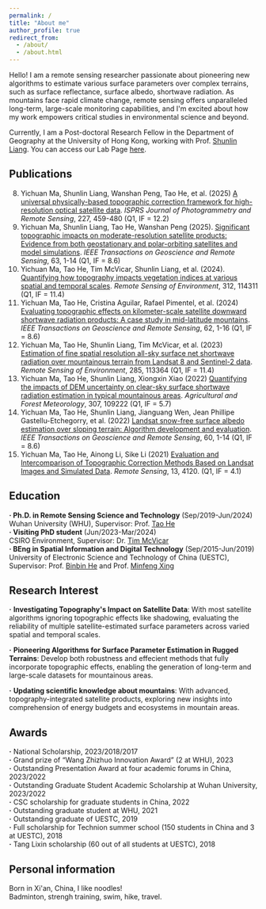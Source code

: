 ```yaml
---
permalink: /
title: "About me"
author_profile: true
redirect_from: 
  - /about/
  - /about.html
---
```

Hello! I am a remote sensing researcher passionate about pioneering new algorithms to estimate various surface parameters over complex terrains, such as surface reflectance, surface albedo, shortwave radiation. As mountains face rapid climate change, remote sensing offers unparalleled long-term, large-scale monitoring capabilities, and I'm excited about how my work empowers critical studies in environmental science and beyond.

Currently, I am a Post-doctoral Research Fellow in the Department of Geography at the University of Hong Kong, working with Prof. [Shunlin Liang](https://geog.hku.hk/sl-liang). You can access our Lab Page [here](https://jcqrs.hku.hk/).

Publications
------
8. Yichuan Ma, Shunlin Liang, Wanshan Peng, Tao He, et al. (2025) [A universal physically-based topographic correction framework for high-resolution optical satellite data](https://www.sciencedirect.com/science/article/pii/S0034425724003298). *ISPRS Journal of Photogrammetry and Remote Sensing*, 227, 459-480 (Q1, IF = 12.2)  
7. Yichuan Ma, Shunlin Liang, Tao He, Wanshan Peng (2025). [Significant topographic impacts on moderate-resolution satellite products: Evidence from both geostationary and polar-orbiting satellites and model simulations](https://ieeexplore.ieee.org/document/11010848). *IEEE Transactions on Geoscience and Remote Sensing*, 63, 1-14 (Q1, IF = 8.6)  
6. Yichuan Ma, Tao He, Tim McVicar, Shunlin Liang, et al. (2024). [Quantifying how topography impacts vegetation indices at various spatial and temporal scales](https://www.sciencedirect.com/science/article/pii/S0034425724003298). *Remote Sensing of Environment*, 312, 114311 (Q1, IF = 11.4)  
5. Yichuan Ma, Tao He, Cristina Aguilar, Rafael Pimentel, et al. (2024) [Evaluating topographic effects on kilometer-scale satellite downward shortwave radiation products: A case study in mid-latitude mountains](https://ieeexplore.ieee.org/document/10436638). *IEEE Transactions on Geoscience and Remote Sensing*, 62, 1-16 (Q1, IF = 8.6)  
4. Yichuan Ma, Tao He, Shunlin Liang, Tim McVicar, et al. (2023) [Estimation of fine spatial resolution all-sky surface net shortwave radiation over mountainous terrain from Landsat 8 and Sentinel-2 data](https://www.sciencedirect.com/science/article/pii/S0034425722004709). *Remote Sensing of Environment*, 285, 113364 (Q1, IF = 11.4)  
3. Yichuan Ma, Tao He, Shunlin Liang, Xiongxin Xiao (2022) [Quantifying the impacts of DEM uncertainty on clear-sky surface shortwave radiation estimation in typical mountainous areas](https://www.sciencedirect.com/science/article/pii/S0168192322004099). *Agricultural and Forest Meteorology*, 307, 109222 (Q1, IF = 5.7)  
2. Yichuan Ma, Tao He, Shunlin Liang, Jianguang Wen, Jean Phillipe Gastellu-Etchegorry, et al. (2022) [Landsat snow-free surface albedo estimation over sloping terrain: Algorithm development and evaluation](https://ieeexplore.ieee.org/document/9706479). *IEEE Transactions on Geoscience and Remote Sensing*, 60, 1-14 (Q1, IF = 8.6)  
1. Yichuan Ma, Tao He, Ainong Li, Sike Li (2021) [Evaluation and Intercomparison of Topographic Correction Methods Based on Landsat Images and Simulated Data](https://www.mdpi.com/2072-4292/13/20/4120). *Remote Sensing*, 13, 4120. (Q1, IF = 4.1)

Education
------
**· Ph.D. in Remote Sensing Science and Technology** (Sep/2019-Jun/2024)  
Wuhan University (WHU), Supervisor: Prof. [Tao He](https://jszy.whu.edu.cn/hetao1/zh_CN/)  
**· Visiting PhD student** (Jun/2023-Mar/2024)  
CSIRO Environment, Supervisor: Dr. [Tim McVicar](https://people.csiro.au/M/T/Tim-Mcvicar)  
**· BEng in Spatial Information and Digital Technology** (Sep/2015-Jun/2019)  
University of Electronic Science and Technology of China (UESTC), Supervisor: Prof. [Binbin He](https://faculty.uestc.edu.cn/hebinbin/zh_CN/index.htm) and Prof. [Minfeng Xing](https://faculty.uestc.edu.cn/xingminfeng/zh_CN/index.htm)

Research Interest
------
**·** **Investigating Topography's Impact on Satellite Data**: With most satellite algorithms ignoring topographic effects like shadowing, evaluating the reliability of multiple satellite-estimated surface parameters across varied spatial and temporal scales.

**·** **Pioneering Algorithms for Surface Parameter Estimation in Rugged Terrains**: Develop both robustness and effecient methods that fully incorporate topographic effects, enabling the generation of long-term and large-scale datasets for mountainous areas.

**·** **Updating scientific knowledge about mountains**: With advanced, topography-integrated satellite products, exploring new insights into comprehension of energy budgets and ecosystems in mountain areas.

Awards
------
**·** National Scholarship, 2023/2018/2017  
**·** Grand prize of “Wang Zhizhuo Innovation Award” (2 at WHU), 2023  
**·** Outstanding Presentation Award at four academic forums in China, 2023/2022  
**·** Outstanding Graduate Student Academic Scholarship at Wuhan University, 2023/2022  
**·** CSC scholarship for graduate students in China, 2022  
**·** Outstanding graduate student at WHU, 2021  
**·** Outstanding graduate of UESTC, 2019  
**·** Full scholarship for Technion summer school (150 students in China and 3 at UESTC), 2018  
**·** Tang Lixin scholarship (60 out of all students at UESTC), 2018  

Personal information
------
Born in Xi'an, China, I like noodles!  
Badminton, strengh training, swim, hike, travel.

